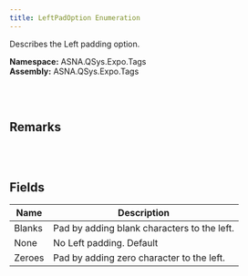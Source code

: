 ```yaml
---
title: LeftPadOption Enumeration
---
```


Describes the Left padding option.

**Namespace:** ASNA.QSys.Expo.Tags <br/>
**Assembly:** ASNA.QSys.Expo.Tags

<br>
<br>

## Remarks

<br>
<br>

## Fields

| Name | Description
| --- | --- 
| Blanks | Pad by adding blank characters to the left.
| None | No Left padding. Default
| Zeroes | Pad by adding zero character to the left.

<br>
<br>

